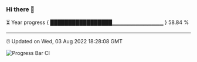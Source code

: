 ### Hi there 👋

⏳ Year progress { █████████████████▁▁▁▁▁▁▁▁▁▁▁▁▁ } 58.84 %

---

⏰ Updated on Wed, 03 Aug 2022 18:28:08 GMT

![Progress Bar CI](https://github.com/ZhaoGui/ZhaoGui/workflows/Progress%20Bar%20CI/badge.svg)
